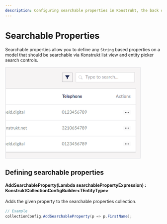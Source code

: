 ```yaml
---
description: Configuring searchable properties in Konstrukt, the back office UI builder for Umbraco.
---
```


# Searchable Properties

Searchable properties allow you to define any `String` based properties on a model that should be searchable via Konstrukt list view and entity picker search controls. 

![Search](../images/search.png)

## Defining searchable properties

#### **AddSearchableProperty(Lambda searchablePropertyExpression) : KonstruktCollectionConfigBuilder&lt;TEntityType&gt;**

Adds the given property to the searchable properties collection. 

````csharp
// Example
collectionConfig.AddSearchableProperty(p => p.FirstName);
````